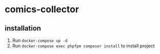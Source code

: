 # comics-collector
## installation
1. Run `docker-compose up -d` 
2. Run `docker-compose exec phpfpm composer install` to install project

